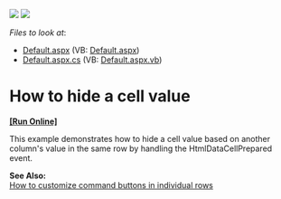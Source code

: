 <!-- default badges list -->
[![](https://img.shields.io/badge/Open_in_DevExpress_Support_Center-FF7200?style=flat-square&logo=DevExpress&logoColor=white)](https://supportcenter.devexpress.com/ticket/details/E365)
[![](https://img.shields.io/badge/📖_How_to_use_DevExpress_Examples-e9f6fc?style=flat-square)](https://docs.devexpress.com/GeneralInformation/403183)
<!-- default badges end -->
<!-- default file list -->
*Files to look at*:

* [Default.aspx](./CS/HideColumnCellValues/Default.aspx) (VB: [Default.aspx](./VB/HideColumnCellValues/Default.aspx))
* [Default.aspx.cs](./CS/HideColumnCellValues/Default.aspx.cs) (VB: [Default.aspx.vb](./VB/HideColumnCellValues/Default.aspx.vb))
<!-- default file list end -->
# How to hide a cell value
<!-- run online -->
**[[Run Online]](https://codecentral.devexpress.com/e365/)**
<!-- run online end -->


<p>This example demonstrates how to hide a cell value based on another column's value in the same row by handling the HtmlDataCellPrepared event.</p><p><strong>See Also:</strong><br />
<a href="https://www.devexpress.com/Support/Center/p/E366">How to customize command buttons in individual rows</a></p>

<br/>


